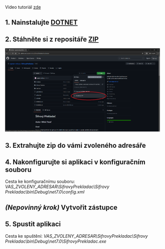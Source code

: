 Video tutoriál [zde](https://www.youtube.com/)


## 1. Nainstalujte [DOTNET](https://dotnet.microsoft.com/en-us/download)

## 2. Stáhněte si z repositáře [ZIP](https://github.com/captain-milous/SifrovyPrekladac.git) 

![Download zip](img/DownloadZIP.png)

## 3. Extrahujte zip do vámi zvoleného adresáře

## 4. Nakonfigurujte si aplikaci v konfiguračním souboru

Cesta ke konfiguračnímu souboru: *VAS_ZVOLENY_ADRESAR\\SifrovyPrekladac\\Sifrovy Prekladac\\bin\\Debug\\net7.0\\config.xml*

## *(Nepovinný krok)* Vytvořit zástupce

## 5. Spustit aplikaci

Cesta ke spuštění: *VAS_ZVOLENY_ADRESAR\\SifrovyPrekladac\\Sifrovy Prekladac\\bin\\Debug\\net7.0\\SifrovyPrekladac.exe*